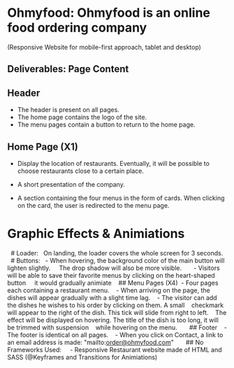 # Ohmyfood: Ohmyfood is an online food ordering company
(Responsive Website for mobile-first approach, tablet and desktop)

## Deliverables: Page Content

## Header
- The header is present on all pages.
- The home page contains the logo of the site.
- The menu pages contain a button to return to the home page.

## Home Page (X1)
- Display the location of restaurants. Eventually, it will be possible to choose
restaurants close to a certain place.

- A short presentation of the company.

- A section containing the four menus in the form of cards. When clicking on the card,
the user is redirected to the menu page.

# Graphic Effects & Animiations

  # Loader: 
  On landing, the loader covers the whole screen for 3 seconds.
  
  # Buttons:
  - When hovering, the background color of the main button will lighten slightly.
    The drop shadow will also be more visible.
    
  - Visitors will be able to save their favorite menus by clicking on the heart-shaped button
    it would gradually animiate
 
 ## Menu Pages (X4)
 - Four pages each containing a restaurant menu.
 
 - When arriving on the page, the dishes will appear gradually with a slight time lag.
 
 - The visitor can add the dishes he wishes to his order by clicking on them. A small
   checkmark will appear to the right of the dish. This tick will slide from right to left.
   The effect will be displayed on hovering. The title of the dish is too long, it will be trimmed with suspension
   while hovering on the menu.
   
  ## Footer
   - The footer is identical on all pages.
   - When you click on Contact, a link to an email address is made: "mailto:order@ohmyfood.com"
   
  ## No Frameworks Used:
    - Responsive Restaurant website made of HTML and SASS (@Keyframes and Transitions for Animiations)
    
    
 
